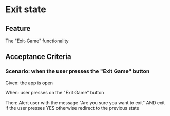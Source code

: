 # Exit state

## Feature

The "Exit-Game" functionality

## Acceptance Criteria

### Scenario: when the user presses the "Exit Game" button

  Given: the app is open

  When: user presses on the "Exit Game" button

  Then: Alert user with the message
  "Are you sure you want to exit" AND
  exit if the user presses YES otherwise
  redirect to the previous state
